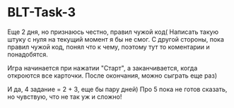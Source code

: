 # BLT-Task-3

Еще 2 дня, но признаюсь честно, правил чужой код( 
Написать такую штуку с нуля на текущий момент я бы не смог.
С другой стороны, пока правил чужой код, понял что к чему, поэтому тут то коментарии и понадобятся.

Игра начинается при нажатии "Старт", а заканчивается, когда откроются все карточки.
После окончания, можно сыграть еще раз)

И да, 4 задание = 2 + 3, еще бы пару дней)
Про 5 пока не готов сказать, но чувствую, что не так уж и сложно!
